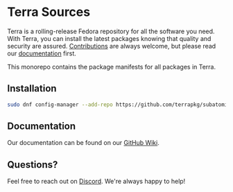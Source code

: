 # Terra Sources

Terra is a rolling-release Fedora repository for all the software you need.
With Terra, you can install the latest packages knowing that quality and security are assured.
[Contributions](https://github.com/terrapkg/packages/wiki/Contribute) are always welcome, but please read our [documentation](https://github.com/terrapkg/packages/wiki) first.

This monorepo contains the package manifests for all packages in Terra.

## Installation
```bash
sudo dnf config-manager --add-repo https://github.com/terrapkg/subatomic-repos/raw/main/terra.repo
```

## Documentation
Our documentation can be found on our [GitHub Wiki](https://github.com/terrapkg/packages/wiki).

## Questions?
Feel free to reach out on [Discord](https://discord.gg/5fdPuxTg5Q). We're always happy to help!

